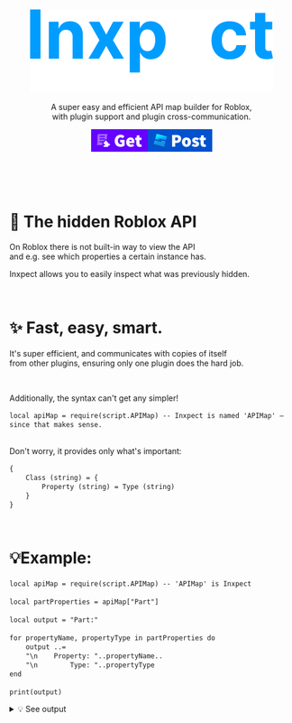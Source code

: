 <div align="center">

<img src="./Logo.png"></img>


A super easy and efficient API map builder for Roblox,<br>
with plugin support and plugin cross-communication.

[<img src="https://raw.githubusercontent.com/AlexanderLindholt/LinkButtons/refs/heads/main/Static/Module.png"></img>](https://create.roblox.com/store/asset/136538514747004) ​ [<img src="https://raw.githubusercontent.com/AlexanderLindholt/LinkButtons/refs/heads/main/Static/Devforum.png"></img>](https://devforum.roblox.com/t/3799622)
</div>
<br>
​<br>
<br>

#  🥷 The hidden Roblox API
On Roblox there is not built-in way to view the API<br>
and e.g. see which properties a certain instance has.

Inxpect allows you to easily inspect what was previously hidden.

<br>

# ✨ Fast, easy, smart.
It's super efficient, and communicates with copies of itself<br>
from other plugins, ensuring only one plugin does the hard job.

<br>

Additionally, the syntax can't get any simpler!
```luau
local apiMap = require(script.APIMap) -- Inxpect is named 'APIMap' — since that makes sense.
```

<br>
Don't worry, it provides only what's important:

```luau
{
	Class (string) = {
		Property (string) = Type (string)
	}
}
```
<br>

# 💡Example:
```luau
local apiMap = require(script.APIMap) -- 'APIMap' is Inxpect

local partProperties = apiMap["Part"]

local output = "Part:"

for propertyName, propertyType in partProperties do
	output ..=
	"\n    Property: "..propertyName..
	"\n        Type: "..propertyType
end

print(output)
```
<details>
<summary>💡 See output</summary>

```
Part:
    Property: RightParamB
	Type: number
    Property: CFrame
	Type: CFrame
    Property: RightSurface
	Type: Enum.SurfaceType
    Property: archivable
	Type: boolean
    Property: Friction
	Type: number
    Property: FrontParamB
	Type: number
    Property: BottomSurface
	Type: Enum.SurfaceType
    Property: CollisionGroup
	Type: string
    Property: BackSurfaceInput
	Type: Enum.InputType
    Property: AssemblyLinearVelocity
	Type: Vector3
    Property: Elasticity
	Type: number
    Property: FrontParamA
	Type: number
    Property: MaterialVariant
	Type: string
    Property: RightParamA
	Type: number
    Property: Color
	Type: Color3
    Property: Massless
	Type: boolean
    Property: CollisionGroupId
	Type: number
    Property: RotVelocity
	Type: Vector3
    Property: Locked
	Type: boolean
    Property: Material
	Type: Enum.Material
    Property: Size
	Type: Vector3
    Property: BackSurface
	Type: Enum.SurfaceType
    Property: LocalTransparencyModifier
	Type: number
    Property: CustomPhysicalProperties
	Type: PhysicalProperties
    Property: Rotation
	Type: Vector3
    Property: Name
	Type: string
    Property: AudioCanCollide
	Type: boolean
    Property: LeftParamA
	Type: number
    Property: CastShadow
	Type: boolean
    Property: PivotOffset
	Type: CFrame
    Property: TopSurfaceInput
	Type: Enum.InputType
    Property: Anchored
	Type: boolean
    Property: FrontSurfaceInput
	Type: Enum.InputType
    Property: BottomParamB
	Type: number
    Property: AssemblyAngularVelocity
	Type: Vector3
    Property: Capabilities
	Type: SecurityCapabilities
    Property: BottomSurfaceInput
	Type: Enum.InputType
    Property: CanCollide
	Type: boolean
    Property: Sandboxed
	Type: boolean
    Property: EnableFluidForces
	Type: boolean
    Property: LeftSurface
	Type: Enum.SurfaceType
    Property: Transparency
	Type: number
    Property: brickColor
	Type: BrickColor
    Property: Orientation
	Type: Vector3
    Property: LeftSurfaceInput
	Type: Enum.InputType
    Property: TopParamA
	Type: number
    Property: CanQuery
	Type: boolean
    Property: BottomParamA
	Type: number
    Property: Archivable
	Type: boolean
    Property: Reflectance
	Type: number
    Property: formFactor
	Type: Enum.FormFactor
    Property: FormFactor
	Type: Enum.FormFactor
    Property: RootPriority
	Type: number
    Property: BackParamA
	Type: number
    Property: Velocity
	Type: Vector3
    Property: TopSurface
	Type: Enum.SurfaceType
    Property: CanTouch
	Type: boolean
    Property: TopParamB
	Type: number
    Property: LeftParamB
	Type: number
    Property: Parent
	Type: Instance
    Property: BrickColor
	Type: BrickColor
    Property: FrontSurface
	Type: Enum.SurfaceType
    Property: RightSurfaceInput
	Type: Enum.InputType
    Property: BackParamB
	Type: number
    Property: Shape
	Type: Enum.PartType
    Property: Position
	Type: Vector3
```
</details>
